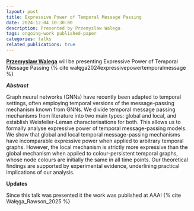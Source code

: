 ```yaml
---
layout: post
title: Expressive Power of Temporal Message Passing
date: 2024-12-04 10:30:00
description: Presented by Przemyslaw Walega
tags: ongoing-work published-paper
categories: talks
related_publications: true
---
```


**[Przemyslaw Walega](https://sites.google.com/site/pawalega/)** will be presenting Expressive Power of Temporal Message Passing {% cite wałęga2024expressivepowertemporalmessage %}

**_Abstract_**

Graph neural networks (GNNs) have recently been adapted to temporal settings, often employing temporal versions of the message-passing mechanism known from GNNs. We divide temporal message passing mechanisms from literature into two main types: global and local, and establish Weisfeiler-Leman characterisations for both. This allows us to formally analyse expressive power of temporal message-passing models. We show that global and local temporal message-passing mechanisms have incomparable expressive power when applied to arbitrary temporal graphs. However, the local mechanism is strictly more expressive than the global mechanism when applied to colour-persistent temporal graphs, whose node colours are initially the same in all time points. Our theoretical findings are supported by experimental evidence, underlining practical implications of our analysis.

**Updates**

Since this talk was presented it the work was published at AAAI {% cite Wałęga_Rawson_2025 %}
